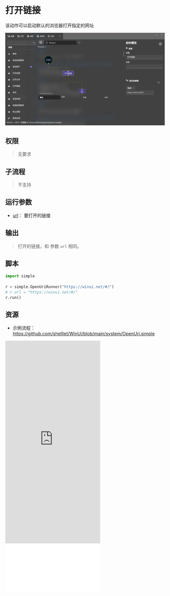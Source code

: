 # 打开链接 
该动作可以启动默认的浏览器打开指定的网址

![OpenUri](./images/08.png ':size=90%')

## 权限
> 无要求


## 子流程

> 不支持

## 运行参数

* [url](./types/Url.md)： 要打开的链接

## 输出

> 打开的链接，和 参数 `url` 相同。

## 脚本

```python
import simple

r = simple.OpenUriRunner("https://winui.net/#/")
# r.url = "https://winui.net/#/"
r.run()
```


## 资源

* 示例流程：https://github.com/shelllet/WinUi/blob/main/system/OpenUri.simple

<iframe type="text/html" height="640px" src="https://www.youtube.com/embed/vhmTjR990yU" frameborder="0"></iframe>

<iframe src="//player.bilibili.com/player.html?bvid=BV1ya4y1A7wc&page=1&autoplay=0” height='640px' scrolling="no" frameborder="no" framespacing="0" allowfullscreen="true"></iframe>
